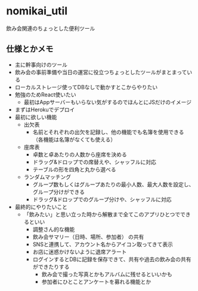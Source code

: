 # nomikai_util
飲み会関連のちょっとした便利ツール

## 仕様とかメモ
- 主に幹事向けのツール
- 飲み会の事前準備や当日の運営に役立つちょっとしたツールがまとまっている
- ローカルストレージ使ってDBなしで動かすとこからやりたい
- 勉強のためReact使いたい 
  - 最初はAppサーバーもいらない気がするのでほんとにJSだけのイメージ
- まずはHerokuでデプロイ
- 最初に欲しい機能
  - 出欠表
    - 名前とそれぞれの出欠を記録し、他の機能でも名簿を使用できる（各機能は名簿がなくても使える）
  - 座席表
    - 卓数と卓あたりの人数から座席を決める
    - ドラッグ&ドロップでの席替えや、シャッフルに対応
    - テーブルの形を四角と丸から選べる
  - ランダムマッチング
    - グループ数もしくはグループあたりの最小人数、最大人数を設定し、グループ分けができる
    - ドラッグ&ドロップでのグループ分けや、シャッフルに対応
- 最終的にやりたいこと
  - 「飲みたい」と思い立った時から解散まで全てこのアプリひとつでできるといい
    - 調整さん的な機能
    - 飲み会サマリー（日時、場所、参加者） の共有
    - SNSと連携して、アカウント名からアイコン取ってきて表示
    - お店に迷惑かけないように退席アラート
    - ログインするとDBに記録を保存できて、共有や過去の飲み会の共有ができたりする
      - 飲み会で撮った写真とかもアルバムに残せるといいかも
      - 参加者にひとことアンケートを募れる機能とか
